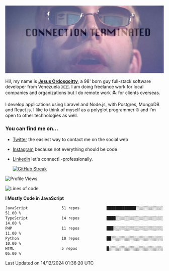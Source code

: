 ![hackers movie reference](./disconnected.jpg)

Hi!, my name is [**Jesus Ordosgoitty**](https://jodaz.dev), a 98' born guy full-stack software developer from Venezuela 🇻🇪. I am doing freelance work for local companies and organizations but I do remote work 🏝️ for clients overseas. 

I develop applications using Laravel and Node.js, with Postgres, MongoDB and React.js. I like to think of myself as a polyglot programmer 🌐 and I'm open to other technologies as well.

### You can find me on...

- [Twitter](https://twitter.com/jodaz_) the easiest way to contact me on the social web
- [Instagram](https://instagram.com/jodaz_) because not everything should be code
- [Linkedin](https://linkedin.com/in/jodaz) let's connect! -professionally.


    [![GitHub Streak](https://streak-stats.demolab.com?user=jodaz&theme=tokyonight)](https://git.io/streak-stats)

<!--START_SECTION:waka-->
![Profile Views](http://img.shields.io/badge/Profile%20Views-0-blue)

![Lines of code](https://img.shields.io/badge/From%20Hello%20World%20I%27ve%20Written-82.3%20million%20lines%20of%20code-blue)

**I Mostly Code in JavaScript** 

```text
JavaScript               51 repos            █████████████░░░░░░░░░░░░   51.00 % 
TypeScript               14 repos            ████░░░░░░░░░░░░░░░░░░░░░   14.00 % 
PHP                      11 repos            ███░░░░░░░░░░░░░░░░░░░░░░   11.00 % 
Python                   10 repos            ██░░░░░░░░░░░░░░░░░░░░░░░   10.00 % 
HTML                     5 repos             █░░░░░░░░░░░░░░░░░░░░░░░░   05.00 % 
```




 Last Updated on 14/12/2024 01:36:20 UTC
<!--END_SECTION:waka-->
